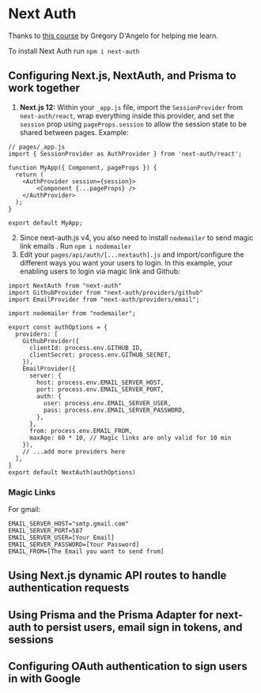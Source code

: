 # Next Auth

Thanks to [this course](https://themodern.dev/courses/build-a-fullstack-app-with-nextjs-supabase-and-prisma-322389284337222224) by Grégory D'Angelo for helping me learn.

To install Next Auth run `npm i next-auth`

## Configuring Next.js, NextAuth, and Prisma to work together

1. **Next.js 12:** Within your `_app.js` file, import the `SessionProvider` from `next-auth/react`, wrap everything inside this provider, and set the `session` prop using `pageProps.session` to allow the session state to be shared between pages. Example:

```
// pages/_app.js
import { SessionProvider as AuthProvider } from 'next-auth/react';

function MyApp({ Component, pageProps }) {
  return (
    <AuthProvider session={session}>
        <Component {...pageProps} />
    </AuthProvider>
  );
}

export default MyApp;
```

2. Since next-auth.js v4, you also need to install `nodemailer` to send magic link emails . Run `npm i nodemailer`
3. Edit your `pages/api/auth/[...nextauth].js` and import/configure the different ways you want your users to login. In this example, your enabling users to login via magic link and Github:

```
import NextAuth from "next-auth"
import GithubProvider from "next-auth/providers/github"
import EmailProvider from "next-auth/providers/email";

import nodemailer from "nodemailer";

export const authOptions = {
  providers: [
    GithubProvider({
      clientId: process.env.GITHUB_ID,
      clientSecret: process.env.GITHUB_SECRET,
    }),
    EmailProvider({
      server: {
        host: process.env.EMAIL_SERVER_HOST,
        port: process.env.EMAIL_SERVER_PORT,
        auth: {
          user: process.env.EMAIL_SERVER_USER,
          pass: process.env.EMAIL_SERVER_PASSWORD,
        },
      },
      from: process.env.EMAIL_FROM,
      maxAge: 60 * 10, // Magic links are only valid for 10 min
    }),
    // ...add more providers here
  ],
}
export default NextAuth(authOptions)
```

### Magic Links

For gmail:

```
EMAIL_SERVER_HOST="smtp.gmail.com"
EMAIL_SERVER_PORT=587
EMAIL_SERVER_USER=[Your Email]
EMAIL_SERVER_PASSWORD=[Your Password]
EMAIL_FROM=[The Email you want to send from]
```

## Using Next.js dynamic API routes to handle authentication requests

## Using Prisma and the Prisma Adapter for next-auth to persist users, email sign in tokens, and sessions

## Configuring OAuth authentication to sign users in with Google
